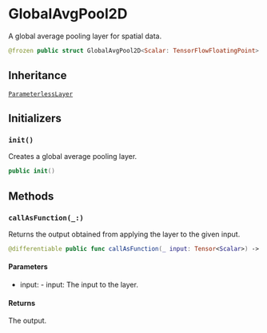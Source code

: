# GlobalAvgPool2D

A global average pooling layer for spatial data.

``` swift
@frozen public struct GlobalAvgPool2D<Scalar: TensorFlowFloatingPoint>: ParameterlessLayer
```

## Inheritance

[`ParameterlessLayer`](/ParameterlessLayer)

## Initializers

### `init()`

Creates a global average pooling layer.

``` swift
public init()
```

## Methods

### `callAsFunction(_:)`

Returns the output obtained from applying the layer to the given input.

``` swift
@differentiable public func callAsFunction(_ input: Tensor<Scalar>) -> Tensor<Scalar>
```

#### Parameters

  - input: - input: The input to the layer.

#### Returns

The output.

